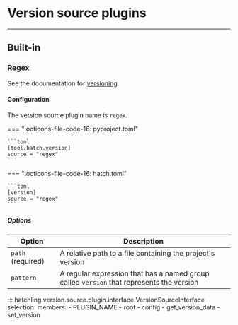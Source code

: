 # Version source plugins

-----

## Built-in

### Regex

See the documentation for [versioning](../version.md).

#### Configuration

The version source plugin name is `regex`.

=== ":octicons-file-code-16: pyproject.toml"

    ```toml
    [tool.hatch.version]
    source = "regex"
    ```

=== ":octicons-file-code-16: hatch.toml"

    ```toml
    [version]
    source = "regex"
    ```

##### Options

| Option | Description |
| --- | --- |
| `path` (required) | A relative path to a file containing the project's version |
| `pattern` | A regular expression that has a named group called `version` that represents the version |

::: hatchling.version.source.plugin.interface.VersionSourceInterface
    selection:
      members:
      - PLUGIN_NAME
      - root
      - config
      - get_version_data
      - set_version
